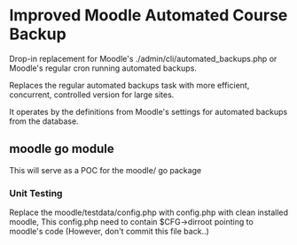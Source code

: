 # Improved Moodle Automated Course Backup

Drop-in replacement for Moodle's ./admin/cli/automated_backups.php or Moodle's regular cron running automated backups.

Replaces the regular automated backups task with more efficient, concurrent, controlled version for large sites.

It operates by the definitions from Moodle's settings for automated backups from the database.


## moodle go module

This will serve as a POC for the moodle/ go package

### Unit Testing

Replace the moodle/testdata/config.php with config.php with clean installed moodle,
This config.php need to contain $CFG->dirroot pointing to moodle's code
(However, don't commit this file back..)
